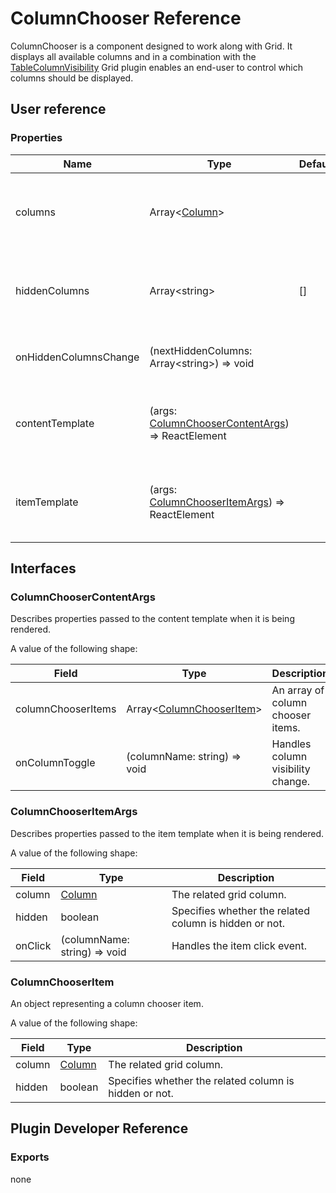 # ColumnChooser Reference

ColumnChooser is a component designed to work along with Grid. It displays all available columns and in a combination with the [TableColumnVisibility](table-column-visibility.md) Grid plugin enables an end-user to control which columns should be displayed.

## User reference

### Properties

Name | Type | Default | Description
-----|------|---------|------------
columns | Array&lt;[Column](grid.md#column)&gt; | | Specifies for which row object fields columns are created.
hiddenColumns | Array&lt;string&gt; | [] | An array containing the names of the columns to be hidden.
onHiddenColumnsChange | (nextHiddenColumns: Array&lt;string&gt;) => void | | Handles column visibility change.
contentTemplate | (args: [ColumnChooserContentArgs](#column-chooser-content-args)) => ReactElement | | A template that renders the column chooser markup.
itemTemplate | (args: [ColumnChooserItemArgs](#column-chooser-item-args)) => ReactElement | | A template that renders column chooser items.

## Interfaces

### <a name="column-chooser-content-args"></a>ColumnChooserContentArgs

Describes properties passed to the content template when it is being rendered.

A value of the following shape:

Field | Type | Description
------|------|------------
columnChooserItems | Array&lt;[ColumnChooserItem](#column-chooser-item)&gt; | An array of column chooser items.
onColumnToggle | (columnName: string) => void | Handles column visibility change.

### <a name="column-chooser-item-args"></a>ColumnChooserItemArgs

Describes properties passed to the item template when it is being rendered.

A value of the following shape:

Field | Type | Description
------|------|------------
column | [Column](grid.md#column) | The related grid column.
hidden | boolean | Specifies whether the related column is hidden or not.
onClick | (columnName: string) => void | Handles the item click event.

### <a name="column-chooser-item"></a>ColumnChooserItem

An object representing a column chooser item.

A value of the following shape:

Field | Type | Description
------|------|------------
column | [Column](grid.md#column) | The related grid column.
hidden | boolean | Specifies whether the related column is hidden or not.

## Plugin Developer Reference

### Exports

none
